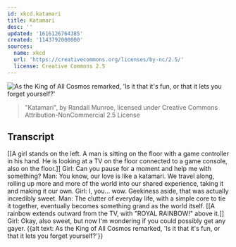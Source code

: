 ```yaml
---
id: xkcd.katamari
title: Katamari
desc: ''
updated: '1616126764385'
created: '1143792000000'
sources:
  name: xkcd
  url: 'https://creativecommons.org/licenses/by-nc/2.5/'
  license: Creative Commons 2.5
---
```

![As the King of All Cosmos remarked, 'Is it that it's fun, or that it lets you forget yourself?'](https://imgs.xkcd.com/comics/katamari.jpg)
> "Katamari", by Randall Munroe, licensed under Creative Commons Attribution-NonCommercial 2.5 License

## Transcript
[[A girl stands on the left.  A man is sitting on the floor with a game controller in his hand.  He is looking at a TV on the floor connected to a game console, also on the floor.]]
Girl: Can you pause for a moment and help me with something?
Man: You know, our love is like a katamari.  We travel along, rolling up more and more of the world into our shared experience, taking it and making it our own.
Girl: I, you... wow.  Geekiness aside, that was actually incredibly sweet.
Man: The clutter of everyday life, with a simple core to tie it together, eventually becomes something grand as the world itself.
[[A rainbow extends outward from the TV, with "ROYAL RAINBOW!" above it.]]
Girl: Okay, also sweet, but now I'm wondering if you could possibly get any gayer.
{{alt text: As the King of All Cosmos remarked, 'Is it that it's fun, or that it lets you forget yourself?'}}
